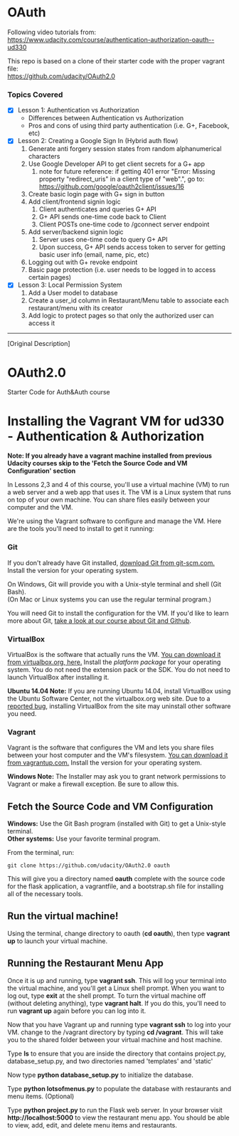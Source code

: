 # OAuth

Following video tutorials from: <br>
https://www.udacity.com/course/authentication-authorization-oauth--ud330

This repo is based on a clone of their starter code with the proper vagrant file: <br>
https://github.com/udacity/OAuth2.0

### Topics Covered
- [x] Lesson 1: Authentication vs Authorization
  - Differences between Authentication vs Authorization
  - Pros and cons of using third party authentication (i.e. G+, Facebook, etc)
- [x] Lesson 2: Creating a Google Sign In (Hybrid auth flow)
  1. Generate anti forgery session states from random alphanumerical characters
  2. Use Google Developer API to get client secrets for a G+ app 
      1. note for future reference: if getting 401 error "Error: Missing property "redirect_uris" in a client type of "web".", go to: https://github.com/google/oauth2client/issues/16
  3. Create basic login page with G+ sign in button
  4. Add client/frontend signin logic
      1. Client authenticates and queries G+ API
      2. G+ API sends one-time code back to Client
      3. Client POSTs one-time code to /gconnect server endpoint
  5. Add server/backend signin logic
      1. Server uses one-time code to query G+ API
      2. Upon success, G+ API sends access token to server for getting basic user info (email, name, pic, etc)
  6. Logging out with G+ revoke endpoint
  7. Basic page protection (i.e. user needs to be logged in to access certain pages)
- [x] Lesson 3: Local Permission System
  1. Add a User model to database
    1. Create a user_id column in Restaurant/Menu table to associate each restaurant/menu with its creator
  2. Add logic to protect pages so that only the authorized user can access it

<hr>

[Original Description]

# OAuth2.0
Starter Code for Auth&amp;Auth course
# Installing the Vagrant VM for ud330 - Authentication & Authorization

**Note: If you already have a vagrant machine installed from previous Udacity courses skip to the 'Fetch the Source Code and VM Configuration' section**

In Lessons 2,3 and 4 of this course, you'll use a virtual machine (VM) to run a web server and a web app that uses it. The VM is a Linux system that runs on top of your own machine.  You can share files easily between your computer and the VM.

We're using the Vagrant software to configure and manage the VM. Here are the tools you'll need to install to get it running:

### Git

If you don't already have Git installed, [download Git from git-scm.com.](http://git-scm.com/downloads) Install the version for your operating system.

On Windows, Git will provide you with a Unix-style terminal and shell (Git Bash).  
(On Mac or Linux systems you can use the regular terminal program.)

You will need Git to install the configuration for the VM. If you'd like to learn more about Git, [take a look at our course about Git and Github](http://www.udacity.com/course/ud775).

### VirtualBox

VirtualBox is the software that actually runs the VM. [You can download it from virtualbox.org, here.](https://www.virtualbox.org/wiki/Downloads)  Install the *platform package* for your operating system.  You do not need the extension pack or the SDK. You do not need to launch VirtualBox after installing it.

**Ubuntu 14.04 Note:** If you are running Ubuntu 14.04, install VirtualBox using the Ubuntu Software Center, not the virtualbox.org web site. Due to a [reported bug](http://ubuntuforums.org/showthread.php?t=2227131), installing VirtualBox from the site may uninstall other software you need.

### Vagrant

Vagrant is the software that configures the VM and lets you share files between your host computer and the VM's filesystem.  [You can download it from vagrantup.com.](https://www.vagrantup.com/downloads) Install the version for your operating system.

**Windows Note:** The Installer may ask you to grant network permissions to Vagrant or make a firewall exception. Be sure to allow this.

## Fetch the Source Code and VM Configuration

**Windows:** Use the Git Bash program (installed with Git) to get a Unix-style terminal.  
**Other systems:** Use your favorite terminal program.

From the terminal, run:

    git clone https://github.com/udacity/OAuth2.0 oauth

This will give you a directory named **oauth** complete with the source code for the flask application, a vagrantfile, and a bootstrap.sh file for installing all of the necessary tools. 

## Run the virtual machine!

Using the terminal, change directory to oauth (**cd oauth**), then type **vagrant up** to launch your virtual machine.


## Running the Restaurant Menu App
Once it is up and running, type **vagrant ssh**. This will log your terminal into the virtual machine, and you'll get a Linux shell prompt. When you want to log out, type **exit** at the shell prompt.  To turn the virtual machine off (without deleting anything), type **vagrant halt**. If you do this, you'll need to run **vagrant up** again before you can log into it.


Now that you have Vagrant up and running type **vagrant ssh** to log into your VM.  change to the /vagrant directory by typing **cd /vagrant**. This will take you to the shared folder between your virtual machine and host machine.

Type **ls** to ensure that you are inside the directory that contains project.py, database_setup.py, and two directories named 'templates' and 'static'

Now type **python database_setup.py** to initialize the database.

Type **python lotsofmenus.py** to populate the database with restaurants and menu items. (Optional)

Type **python project.py** to run the Flask web server. In your browser visit **http://localhost:5000** to view the restaurant menu app.  You should be able to view, add, edit, and delete menu items and restaurants.
